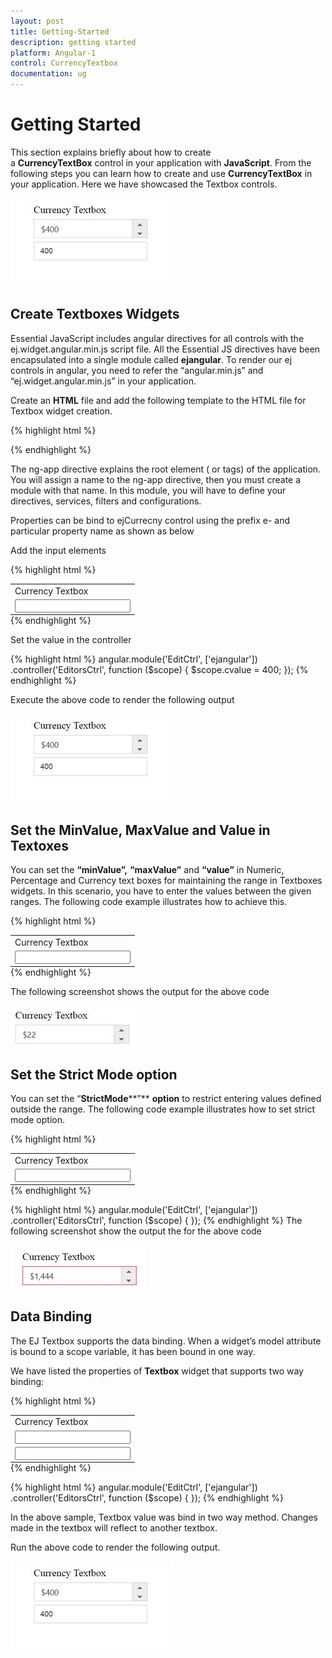 ```yaml
---
layout: post
title: Getting-Started
description: getting started
platform: Angular-1
control: CurrencyTextbox
documentation: ug
---
```


# Getting Started

This section explains briefly about how to create a **CurrencyTextBox** control in your application with **JavaScript**. From the following steps you can learn how to create and use **CurrencyTextBox** in your application. Here we have showcased the Textbox controls.

![](Getting-Started_images/Getting-Started_img2.jpeg)


## Create Textboxes Widgets

Essential JavaScript includes angular directives for all controls with the ej.widget.angular.min.js script file. All the Essential JS directives have been encapsulated into a single module called **ejangular**. To render our ej controls in angular, you need to refer the “angular.min.js” and “ej.widget.angular.min.js” in your application.

Create an **HTML** file and add the following template to the HTML file for Textbox widget creation.

{% highlight html %}
<!doctype html>
<html lang="en" ng-app="EditCtrl">
<head>
    <title>Essential Studio for JavaScript : Angular JS Support for Currency Textbox </title>
    <!-- Style sheet for default theme (flat azure) -->
    <link href="http://cdn.syncfusion.com/{{ site.releaseversion }}/js/web/flat-azure/ej.web.all.min.css" rel="stylesheet" />
    <!--Scripts-->
    <script src="http://cdn.syncfusion.com/js/assets/external/jquery-1.11.3.min.js" type="text/javascript"> </script>
    <script src="http://cdn.syncfusion.com/js/assets/external/jquery.easing.1.3.min.js" type="text/javascript"></script>
    <script src="http://cdn.syncfusion.com/js/assets/external/angular.min.js"></script>
    <script type="text/javascript" src="http://cdn.syncfusion.com/{{ site.releaseversion }}/js/web/ej.web.all.min.js "></script>
    <script src="http://cdn.syncfusion.com/{{ site.releaseversion }}/js/common/ej.widget.angular.min.js"></script>
    <!--Add custom scripts here -->
</head>
<body>
    <!--Add the Textbox elements here-->
</body>
</html>

{% endhighlight %}

The ng-app directive explains the root element (<html> or <body> tags) of the application. You will assign a name to the ng-app directive, then you must create a module with that name. In this module, you will have to define your directives, services, filters and configurations.

Properties can be bind to ejCurrecny control using the prefix e- and particular property name as shown as below

Add the input elements

{% highlight html %}
<table style="margin: auto">
<tbody>
<tr>
    <td>
        <span>Currency Textbox</span>
    </td>
</tr>
<tr>
    <td>
        <input id="currency" type="text" ej-currencytextbox e-value="cvalue" />
    </td>
</tr>
</tbody>
</table>
{% endhighlight %}

Set the value in the controller

{% highlight html %}
    angular.module('EditCtrl', ['ejangular'])
           .controller('EditorsCtrl', function ($scope) {
               $scope.cvalue = 400;
           });
{% endhighlight %}

Execute the above code to render the following output

![](Getting-Started_images/Getting-Started_img2.jpeg)


## Set the MinValue, MaxValue and Value in Textoxes

You can set the **“****minValue****”,** **“****maxValue****”** and **“****value****”** in Numeric, Percentage and Currency text boxes for maintaining the range in Textboxes widgets. In this scenario, you have to enter the values between the given ranges. The following code example illustrates how to achieve this.

{% highlight html %}
   <table style="margin: auto">
    <tbody>
    <tr>
        <td>
            <span>Currency Textbox</span>
        </td>
    </tr>
    <tr>
        <td>
            <input id="currency" type="text" ej-currencytextbox e-value="22" e-maxvalue="1000" />
        </td>
    </tr>
    </tbody>
    </table>
{% endhighlight %}

The following screenshot shows the output for the above code

![](Getting-Started_images/Getting-Started_img3.jpeg)


## Set the Strict Mode option

You can set the “**StrictMode****”** **option** to restrict entering values defined outside the range. The following code example illustrates how to set strict mode option.

{% highlight html %}
<table  style="margin: auto">
<tbody>
<tr>
    <td>
        <span>Currency Textbox</span>
    </td>
</tr>
<tr>
    <td>
        <input id="currency" type="text" ej-currencytextbox e-value="20" e-maxvalue="1000" e-enablestrictmode="true" />
    </td>
</tr>
</tbody>
</table>
{% endhighlight %}


{% highlight html %}
    angular.module('EditCtrl', ['ejangular'])
           .controller('EditorsCtrl', function ($scope) {
           });
{% endhighlight %}
The following screenshot show the output the for the above code

![](Getting-Started_images/Getting-Started_img4.jpeg)


## Data Binding

The EJ Textbox supports the data binding. When a widget’s model attribute is bound to a scope variable, it has been bound in one way.

We have listed the properties of **Textbox** widget that supports two way binding:

{% highlight html %}
<table  style="margin: auto">
<tbody>
    <td>
        <span>Currency Textbox</span>
    </td>
</tr>
<tr>
    <td>
        <input id="currency" type="text" ej-currencytextbox e-value="cvalue" />
    </td>
</tr>
<tr>
	<td>
		<input type="text" class="input ejinputtext" ng-model="cvalue" /><br />
	</td>	
</tr> 
</tbody>
</table>
{% endhighlight %}

{% highlight html %}
    angular.module('EditCtrl', ['ejangular'])
           .controller('EditorsCtrl', function ($scope) {
           });
{% endhighlight %}

In the above sample, Textbox value was bind in two way method. Changes made in the textbox will reflect to another textbox.

Run the above code to render the following output.

![](Getting-Started_images/Getting-Started_img5.jpeg)



